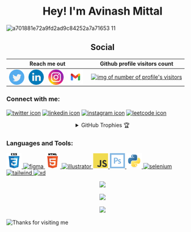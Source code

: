 <h1 align="center">Hey! I'm Avinash Mittal</h1>

<!-- [![-----------------------------------------------------](https://raw.githubusercontent.com/fcsouza/fcsouza/master/.github/colored.png)](#installation) -->

<!-- ![a701881e72a9fd2ad9c84252a7a71653 1](https://user-images.githubusercontent.com/79203678/121811243-70306780-cc81-11eb-8956-fa2ed2e1c158.png) -->

![a701881e72a9fd2ad9c84252a7a71653 11](https://user-images.githubusercontent.com/79203678/121811321-aa9a0480-cc81-11eb-9f3c-252c6656dff2.png)

<!-- <h3 align="center">A passionate frontend developer from India</h3> -->

<div align="center">

<h2 align="center">Social</h2>
    <table align="center">
        <thead>
            <th>Reach me out</th>
            <th>Github profile visitors count</th>
        </thead>
        <tbody>
            <tr>
                <td>
                <a href="https://twitter.com/avinash32mittal" target="blank"><img align="center" src="./github-profile/logos/twitter.png" alt="twitter icon" height="40" width="40"/></a>&nbsp;&nbsp;
                <a href="https://linkedin.com/in/avinash32mittal" target="blank"><img align="center" src="./github-profile/logos/linkedin.png" alt="linkedin icon" height="40" width="40" /></a>&nbsp;&nbsp;       
                <a href="https://www.instagram.com/avinash32mittal/?hl=it" target="blank"><img align="center" src="./github-profile/logos/instagram.png" alt="instagram icon" height="40" width="40"/></a>&nbsp;&nbsp;
                <a href="mailto:avinash32mittal@gmail.com?subject=Mail%20from%20GitHub" target="blank"><img align="center" src="./github-profile/logos/logo_gmail_round_2020q4_color_2x_web_96dp (1).png" alt="gmail icon" height="40" width="40"/></a>&nbsp;&nbsp;
                </td>
                <td>
                    <a href="https://profile-counter.glitch.me/AV32/count.svg">
                        <img src="https://profile-counter.glitch.me/AV32/count.svg" alt="img of number of profile's visitors"/>
                    </a>
                </td>
            </tr>        
        </tbody>
    </table>
</div>


<h3 align="left">Connect with me:</h3>
<p align="left">
<a href="https://twitter.com/avinash32mittal" target="blank"><img align="center" src="https://raw.githubusercontent.com/rahuldkjain/github-profile-readme-generator/master/src/images/icons/Social/twitter.svg" alt="twitter icon" height="30" width="40" /></a>
<a href="https://linkedin.com/in/avinash32mittal" target="blank"><img align="center" src="https://raw.githubusercontent.com/rahuldkjain/github-profile-readme-generator/master/src/images/icons/Social/linked-in-alt.svg" alt="linkedin icon" height="30" width="40" /></a>
<a href="https://instagram.com/avinash32mittal" target="blank"><img align="center" src="https://raw.githubusercontent.com/rahuldkjain/github-profile-readme-generator/master/src/images/icons/Social/instagram.svg" alt="instagram icon" height="30" width="40" /></a>
<a href="https://www.leetcode.com/avinash32mittal" target="blank"><img align="center" src="https://raw.githubusercontent.com/rahuldkjain/github-profile-readme-generator/master/src/images/icons/Social/leet-code.svg" alt="leetcode icon" height="30" width="40" /></a>
</p>

<details align="center">
  <summary>GitHub Trophies 🏆</summary>
<p align="center">
  <a href="https://github.com/ryo-ma/github-profile-trophy" target="_blank">
    <img src="https://github-profile-trophy.vercel.app/?username=AV32&theme=radical"/>
  </a>
</p>
</details>

<h3 align="left">Languages and Tools:</h3>
<p align="left"> <a href="https://www.w3schools.com/css/" target="_blank"> <img src="https://raw.githubusercontent.com/devicons/devicon/master/icons/css3/css3-original-wordmark.svg" alt="css3" width="40" height="40"/> </a> <a href="https://www.figma.com/" target="_blank"> <img src="https://www.vectorlogo.zone/logos/figma/figma-icon.svg" alt="figma" width="40" height="40"/> </a> <a href="https://www.w3.org/html/" target="_blank"> <img src="https://raw.githubusercontent.com/devicons/devicon/master/icons/html5/html5-original-wordmark.svg" alt="html5" width="40" height="40"/> </a> <a href="https://www.adobe.com/in/products/illustrator.html" target="_blank"> <img src="https://www.vectorlogo.zone/logos/adobe_illustrator/adobe_illustrator-icon.svg" alt="illustrator" width="40" height="40"/> </a> <a href="https://developer.mozilla.org/en-US/docs/Web/JavaScript" target="_blank"> <img src="https://raw.githubusercontent.com/devicons/devicon/master/icons/javascript/javascript-original.svg" alt="javascript" width="40" height="40"/> </a> <a href="https://www.photoshop.com/en" target="_blank"> <img src="https://raw.githubusercontent.com/devicons/devicon/master/icons/photoshop/photoshop-line.svg" alt="photoshop" width="40" height="40"/> </a> <a href="https://www.python.org" target="_blank"> <img src="https://raw.githubusercontent.com/devicons/devicon/master/icons/python/python-original.svg" alt="python" width="40" height="40"/> </a> <a href="https://www.selenium.dev" target="_blank"> <img src="https://raw.githubusercontent.com/detain/svg-logos/780f25886640cef088af994181646db2f6b1a3f8/svg/selenium-logo.svg" alt="selenium" width="40" height="40"/> </a> <a href="https://tailwindcss.com/" target="_blank"> <img src="https://www.vectorlogo.zone/logos/tailwindcss/tailwindcss-icon.svg" alt="tailwind" width="40" height="40"/> </a> <a href="https://www.adobe.com/products/xd.html" target="_blank"> <img src="https://cdn.worldvectorlogo.com/logos/adobe-xd.svg" alt="xd" width="40" height="40"/> </a> </p>

<p align = "center">
  <img src = "https://github-readme-stats.vercel.app/api?username=AV32&show_icons=true&theme=radical&line_height=27">
  </p>
  <p align = "center">
  <img src = "https://github-readme-stats.vercel.app/api/top-langs/?username=AV32&theme=radical">
</p>
<p align = "center">
<img width="50%" src="https://github-readme-streak-stats.herokuapp.com/?user=AV32&show_icons=true&locale=en&layout=compact&theme=radical&line_height=0" />
</p>

<img height="120" alt="Thanks for visiting me" width="100%" src="https://raw.githubusercontent.com/BrunnerLivio/brunnerlivio/master/images/marquee.svg" />



<!--
**AV32/AV32** is a ✨ _special_ ✨ repository because its `README.md` (this file) appears on your GitHub profile.

Here are some ideas to get you started:

- 🔭 I’m currently working on ...
- 🌱 I’m currently learning ...
- 👯 I’m looking to collaborate on ...
- 🤔 I’m looking for help with ...
- 💬 Ask me about ...
- 📫 How to reach me: ...
- 😄 Pronouns: ...
- ⚡ Fun fact: ...
-->
